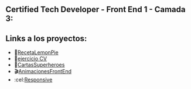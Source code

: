 ## Certified Tech Developer - Front End 1 - Camada 3:
## Links a los proyectos:

- :lemon:[RecetaLemonPie](https://frnpnk.github.io/FrontEnd1/LemonPie/)
- :bat:[ejercicio CV](https://frnpnk.github.io/FrontEnd1/CVFpnk/cvindex.html)
- :superhero:[CartasSuperheroes](https://frnpnk.github.io/FrontEnd1/SuperHeroes/index.html)
- :clapper:[AnimacionesFrontEnd](https://frnpnk.github.io/FrontEnd1/Animaciones/index.html)
- :cel:[Responsive](https://frnpnk.github.io/FrontEnd1/Responsive/index.html)